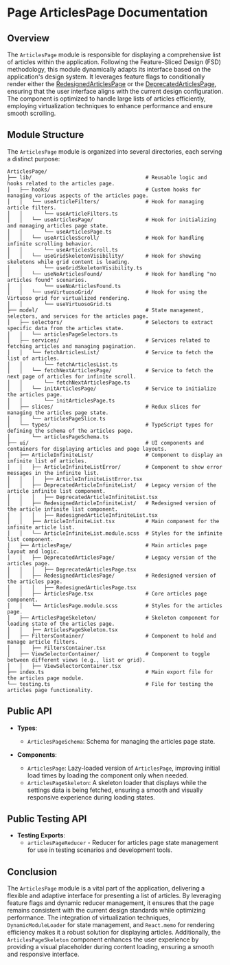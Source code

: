 # Page ArticlesPage Documentation

## Overview

The `ArticlesPage` module is responsible for displaying a comprehensive list of articles within the application. 
Following the Feature-Sliced Design (FSD) methodology, this module dynamically adapts its interface based on the application's design system. 
It leverages feature flags to conditionally render either the [RedesignedArticlesPage](./ui/ArticlesPage/RedesignedArticlesPage/README.md) or the [DeprecatedArticlesPage](./ui/ArticlesPage/DeprecatedArticlesPage/README.md), ensuring that the user interface aligns with the current design configuration. The component is optimized to handle large lists of articles efficiently, employing virtualization techniques to enhance performance and ensure smooth scrolling.


## Module Structure

The `ArticlesPage` module is organized into several directories, each serving a distinct purpose:
```text
ArticlesPage/
├── lib/                                     # Reusable logic and hooks related to the articles page.
│   ├── hooks/                               # Custom hooks for managing various aspects of the articles page.
│   │   └── useArticleFilters/               # Hook for managing article filters.
│   │       └── useArticleFilters.ts
│   │   └── useArticlesPage/                 # Hook for initializing and managing articles page state.
│   │       └── useArticlesPage.ts
│   │   └── useArticlesScroll/               # Hook for handling infinite scrolling behavior.
│   │       └── useArticlesScroll.ts
│   │   └── useGridSkeletonVisibility/       # Hook for showing skeletons while grid content is loading.
│   │       └── useGridSkeletonVisibility.ts
│   │   └── useNoArticlesFound/              # Hook for handling "no articles found" scenarios.
│   │       └── useNoArticlesFound.ts
│   │   └── useVirtuosoGrid/                 # Hook for using the Virtuoso grid for virtualized rendering.
│   │       └── useVirtuosoGrid.ts
├── model/                                   # State management, selectors, and services for the articles page.
│   ├── selectors/                           # Selectors to extract specific data from the articles state.
│   │   └── articlesPageSelectors.ts
│   ├── services/                            # Services related to fetching articles and managing pagination.
│   │   └── fetchArticlesList/               # Service to fetch the list of articles.
│   │       └── fetchArticlesList.ts
│   │   └── fetchNextArticlesPage/           # Service to fetch the next page of articles for infinite scroll.
│   │       └── fetchNextArticlesPage.ts
│   │   └── initArticlesPage/                # Service to initialize the articles page.
│   │       └── initArticlesPage.ts
│   ├── slices/                              # Redux slices for managing the articles page state.
│   │   └── articlesPageSlice.ts
│   └── types/                               # TypeScript types for defining the schema of the articles page.
│       └── articlesPageSchema.ts
├── ui/                                      # UI components and containers for displaying articles and page layouts.
│   ├── ArticleInfiniteList/                 # Component to display an infinite list of articles.
│   │   ├── ArticleInfiniteListError/        # Component to show error messages in the infinite list.
│   │   │   ├── ArticleInfiniteListError.tsx
│   │   ├── DeprecatedArticleInfiniteList/   # Legacy version of the article infinite list component.
│   │   │   ├── DeprecatedArticleInfiniteList.tsx
│   │   ├── RedesignedArticleInfiniteList/   # Redesigned version of the article infinite list component.
│   │   │   ├── RedesignedArticleInfiniteList.tsx
│   │   ├── ArticleInfiniteList.tsx          # Main component for the infinite article list.
│   │   └── ArticleInfiniteList.module.scss  # Styles for the infinite list component.
│   ├── ArticlesPage/                        # Main articles page layout and logic.
│   │   ├── DeprecatedArticlesPage/          # Legacy version of the articles page.
│   │   │   ├── DeprecatedArticlesPage.tsx
│   │   ├── RedesignedArticlesPage/          # Redesigned version of the articles page.
│   │   │   ├── RedesignedArticlesPage.tsx
│   │   ├── ArticlesPage.tsx                 # Core articles page component.
│   │   └── ArticlesPage.module.scss         # Styles for the articles page.
│   ├── ArticlesPageSkeleton/                # Skeleton component for loading state of the articles page.
│   │   ├── ArticlesPageSkeleton.tsx
│   ├── FiltersContainer/                    # Component to hold and manage article filters.
│   │   ├── FiltersContainer.tsx
│   ├── ViewSelectorContainer/               # Component to toggle between different views (e.g., list or grid).
│   │   ├── ViewSelectorContainer.tsx
├── index.ts                                 # Main export file for the articles page module.
└── testing.ts                               # File for testing the articles page functionality.
```
## Public API

- **Types**:
    - `ArticlesPageSchema`: Schema for managing the articles page state.

- **Components**:
    - `ArticlesPage`: Lazy-loaded version of `ArticlesPage`, improving initial load times by loading the component only when needed.
    - `ArticlesPageSkeleton`: A skeleton loader that displays while the settings data is being fetched, ensuring a smooth and visually responsive experience during loading states.

## Public Testing API
- **Testing Exports**:
    - `articlesPageReducer` - Reducer for articles page state management for use in testing scenarios and development tools.


## Conclusion

The `ArticlesPage` module is a vital part of the application, delivering a flexible and adaptive interface for presenting a list of articles. By leveraging feature flags and dynamic reducer management, it ensures that the page remains consistent with the current design standards while optimizing performance. The integration of virtualization techniques, `DynamicModuleLoader` for state management, and `React.memo` for rendering efficiency makes it a robust solution for displaying articles. Additionally, the `ArticlesPageSkeleton` component enhances the user experience by providing a visual placeholder during content loading, ensuring a smooth and responsive interface.
